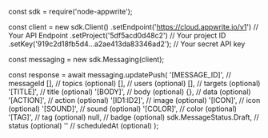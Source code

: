 const sdk = require('node-appwrite');

const client = new sdk.Client()
    .setEndpoint('https://cloud.appwrite.io/v1') // Your API Endpoint
    .setProject('5df5acd0d48c2') // Your project ID
    .setKey('919c2d18fb5d4...a2ae413da83346ad2'); // Your secret API key

const messaging = new sdk.Messaging(client);

const response = await messaging.updatePush(
    '[MESSAGE_ID]', // messageId
    [], // topics (optional)
    [], // users (optional)
    [], // targets (optional)
    '[TITLE]', // title (optional)
    '[BODY]', // body (optional)
    {}, // data (optional)
    '[ACTION]', // action (optional)
    '[ID1:ID2]', // image (optional)
    '[ICON]', // icon (optional)
    '[SOUND]', // sound (optional)
    '[COLOR]', // color (optional)
    '[TAG]', // tag (optional)
    null, // badge (optional)
    sdk.MessageStatus.Draft, // status (optional)
    '' // scheduledAt (optional)
);
